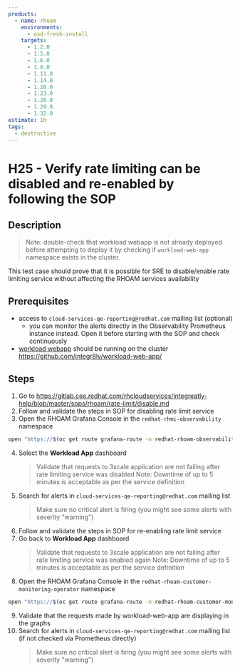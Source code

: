 ```yaml
---
products:
  - name: rhoam
    environments:
      - osd-fresh-install
    targets:
      - 1.2.0
      - 1.5.0
      - 1.6.0
      - 1.8.0
      - 1.11.0
      - 1.14.0
      - 1.20.0
      - 1.23.0
      - 1.26.0
      - 1.29.0
      - 1.32.0
estimate: 1h
tags:
  - destructive
---
```


# H25 - Verify rate limiting can be disabled and re-enabled by following the SOP

## Description

> Note: double-check that workload webapp is not already deployed before attempting to deploy it by checking if `workload-web-app` namespace exists in the cluster.

This test case should prove that it is possible for SRE to disable/enable rate limiting service without affecting the RHOAM services availability

## Prerequisites

- access to `cloud-services-qe-reporting@redhat.com` mailing list (optional)
  - you can monitor the alerts directly in the Observability Prometheus instance instead. Open it before starting with the SOP and check continuously
- [workload webapp](https://github.com/integr8ly/workload-web-app) should be running on the cluster https://github.com/integr8ly/workload-web-app/

## Steps

1. Go to https://gitlab.cee.redhat.com/rhcloudservices/integreatly-help/blob/master/sops/rhoam/rate-limit/disable.md
2. Follow and validate the steps in SOP for disabling rate limit service
3. Open the RHOAM Grafana Console in the `redhat-rhmi-observability` namespace

```bash
open "https://$(oc get route grafana-route -n redhat-rhoam-observability -o=jsonpath='{.spec.host}')"
```

4. Select the **Workload App** dashboard
   > Validate that requests to 3scale application are not failing after rate limiting service was disabled
   > Note: Downtime of up to 5 minutes is acceptable as per the service definition
5. Search for alerts in `cloud-services-qe-reporting@redhat.com` mailing list
   > Make sure no critical alert is firing (you might see some alerts with severity "warning")
6. Follow and validate the steps in SOP for re-enabling rate limit service
7. Go back to **Workload App** dashboard
   > Validate that requests to 3scale application are not failing after rate limiting service was enabled again
   > Note: Downtime of up to 5 minutes is acceptable as per the service definition
8. Open the RHOAM Grafana Console in the `redhat-rhoam-customer-monitoring-operator` namespace

```bash
open "https://$(oc get route grafana-route -n redhat-rhoam-customer-monitoring-operator -o=jsonpath='{.spec.host}')"
```

9. Validate that the requests made by workload-web-app are displaying in the graphs
10. Search for alerts in `cloud-services-qe-reporting@redhat.com` mailing list (if not checked via Prometheus directly)
    > Make sure no critical alert is firing (you might see some alerts with severity "warning")
